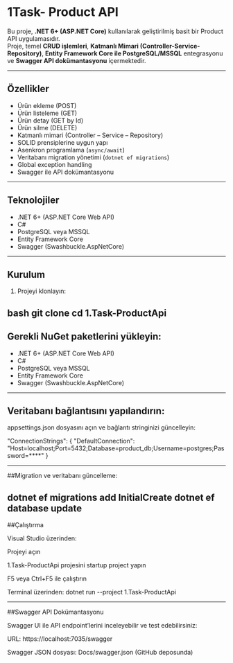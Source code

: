# 1Task- Product API

Bu proje, **.NET 6+ (ASP.NET Core)** kullanılarak geliştirilmiş basit bir Product API uygulamasıdır.  
Proje, temel **CRUD işlemleri**, **Katmanlı Mimari (Controller-Service-Repository)**, **Entity Framework Core ile PostgreSQL/MSSQL** entegrasyonu ve **Swagger API dokümantasyonu** içermektedir.

---

## Özellikler

- Ürün ekleme (POST)
- Ürün listeleme (GET)
- Ürün detay (GET by Id)
- Ürün silme (DELETE)
- Katmanlı mimari (Controller – Service – Repository)
- SOLID prensiplerine uygun yapı
- Asenkron programlama (`async/await`)
- Veritabanı migration yönetimi (`dotnet ef migrations`)
- Global exception handling
- Swagger ile API dokümantasyonu

---

## Teknolojiler

- .NET 6+ (ASP.NET Core Web API)
- C#
- PostgreSQL veya MSSQL
- Entity Framework Core
- Swagger (Swashbuckle.AspNetCore)

---

## Kurulum

1. Projeyi klonlayın:

bash
git clone <repository-url>
cd 1.Task-ProductApi
---

## Gerekli NuGet paketlerini yükleyin:

- .NET 6+ (ASP.NET Core Web API)
- C#
- PostgreSQL veya MSSQL
- Entity Framework Core
- Swagger (Swashbuckle.AspNetCore)

---

## Veritabanı bağlantısını yapılandırın:

appsettings.json dosyasını açın ve bağlantı stringinizi güncelleyin:

"ConnectionStrings": {
  "DefaultConnection": "Host=localhost;Port=5432;Database=product_db;Username=postgres;Password=****"
}

---

##Migration ve veritabanı güncelleme:

dotnet ef migrations add InitialCreate
dotnet ef database update
---

##Çalıştırma

Visual Studio üzerinden:

Projeyi açın

1.Task-ProductApi projesini startup project yapın

F5 veya Ctrl+F5 ile çalıştırın

Terminal üzerinden:
dotnet run --project 1.Task-ProductApi

---

##Swagger API Dokümantasyonu

Swagger UI ile API endpoint’lerini inceleyebilir ve test edebilirsiniz:

URL: https://localhost:7035/swagger

Swagger JSON dosyası: Docs/swagger.json (GitHub deposunda)







